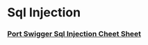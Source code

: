 # Sql Injection

### [Port Swigger Sql Injection Cheet Sheet](https://portswigger.net/web-security/sql-injection/cheat-sheet)
